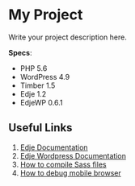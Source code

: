 # My Project

Write your project description here.

**Specs**:

- PHP 5.6
- WordPress 4.9
- Timber 1.5
- Edje 1.2
- EdjeWP 0.6.1

## Useful Links

1. [Edje Documentation](https://github.com/hrsetyono/edje/wiki)
1. [Edje Wordpress Documentation](https://github.com/hrsetyono/edje-wp/wiki)
1. [How to compile Sass files](https://github.com/hrsetyono/edje/wiki#installation)
1. [How to debug mobile browser](https://github.com/hrsetyono/generator-edje/wiki/My-Workflow#debugging-in-mobile)
